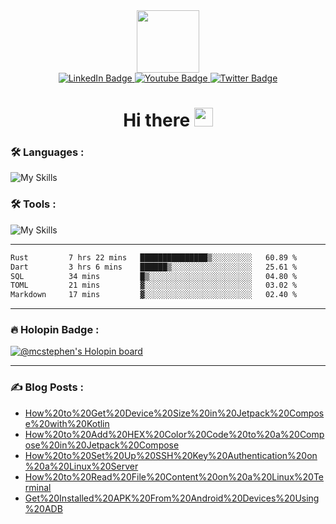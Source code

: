 
<div id="header" align="center">
  <img src="https://media.giphy.com/media/M9gbBd9nbDrOTu1Mqx/giphy.gif" width="100"/>
</div>

<div id="badges" align="center">
  <a href="https://www.linkedin.com/in/chukwuemeka-michael-a44301175">
    <img src="https://img.shields.io/badge/LinkedIn-blue?style=for-the-badge&logo=linkedin&logoColor=white" alt="LinkedIn Badge"/>
  </a>
  <a href="https://www.youtube.com/channel/UCL98INhqLZaw5fh7k0Tpf9A">
    <img src="https://img.shields.io/badge/YouTube-red?style=for-the-badge&logo=youtube&logoColor=white" alt="Youtube Badge"/>
  </a>
  <a href="https://twitter.com/mc_stephen123">
    <img src="https://img.shields.io/badge/Twitter-blue?style=for-the-badge&logo=twitter&logoColor=white" alt="Twitter Badge"/>
  </a>
</div>

<div id="badges" align="center">
  <img src="https://komarev.com/ghpvc/?username=Emeka212&style=flat-square&color=blue" alt=""/>
</div>

<h1 align="center">
  Hi there
  <img src="https://media.giphy.com/media/hvRJCLFzcasrR4ia7z/giphy.gif" width="30"/>
</h1>

### :hammer_and_wrench: Languages :
![My Skills](https://skillicons.dev/icons?i=js,dart,flutter,react,next,kotlin,swift,ts&perline=8)
### :hammer_and_wrench: Tools :
![My Skills](https://skillicons.dev/icons?i=androidstudio,appwrite,cloudflare,devto,docker,git,github,graphql,ai,ps,postman,visualstudio,vscode,unity&perline=7)

---

<!--START_SECTION:waka-->

```txt
Rust         7 hrs 22 mins   ███████████████▒░░░░░░░░░   60.89 %
Dart         3 hrs 6 mins    ██████▒░░░░░░░░░░░░░░░░░░   25.61 %
SQL          34 mins         █▒░░░░░░░░░░░░░░░░░░░░░░░   04.80 %
TOML         21 mins         ▓░░░░░░░░░░░░░░░░░░░░░░░░   03.02 %
Markdown     17 mins         ▓░░░░░░░░░░░░░░░░░░░░░░░░   02.40 %
```

<!--END_SECTION:waka-->

---

### :fire: Holopin Badge :

[![@mcstephen's Holopin board](https://holopin.io/api/user/board?user=mcstephen)](https://holopin.io/@mcstephen)

---

### :writing_hand: Blog Posts : 
<!-- BLOG-POST-LIST:START -->
- [How%20to%20Get%20Device%20Size%20in%20Jetpack%20Compose%20with%20Kotlin](https://axxellanceblog.com/posts/how-to-get-device-size-in-jetpack-compose-with-kotlin)
- [How%20to%20Add%20HEX%20Color%20Code%20to%20a%20Compose%20in%20Jetpack%20Compose](https://axxellanceblog.com/posts/how-to-add-hex-color-code-to-a-compose-in-jetpack-compose)
- [How%20to%20Set%20Up%20SSH%20Key%20Authentication%20on%20a%20Linux%20Server](https://axxellanceblog.com/posts/how-to-set-up-ssh-key-authentication-on-a-linux-server)
- [How%20to%20Read%20File%20Content%20on%20a%20Linux%20Terminal](https://axxellanceblog.com/posts/how-to-read-file-content-on-a-linux-terminal)
- [Get%20Installed%20APK%20From%20Android%20Devices%20Using%20ADB](https://axxellanceblog.com/posts/get-installed-apk-from-android-devices-using-adb)
<!-- BLOG-POST-LIST:END -->
